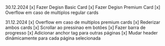 30.12.2024
    [x] Fazer Degisn Basic Card 
    [x] Fazer Degisn Premium Card
    [x] Overflow em caso de multiplos regular cards

31.12.2024
    [x] Overflow em caso de multiplos premium cards
    [x] Rederizar ambos cards
    [x] Scrollar ao pressinao em botões
    [x] Fazer barra de progresso
    [x] Adicionar anchor tag para outras páginas
    [x] Mudar header dinâmicamente para cada página selecionada